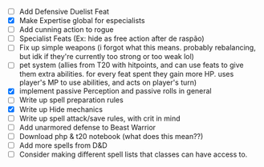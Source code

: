 - [ ] Add Defensive Duelist Feat
- [x] Make Expertise global for especialists
- [ ] Add cunning action to rogue
- [ ] Specialist Feats (Ex: hide as free action after de raspão)
- [ ] Fix up simple weapons (i forgot what this means. probably rebalancing, but idk if they're currently too strong or too weak lol)
- [ ] pet system (allies from T20 with hitpoints, and can use feats to give them extra abilities. for every feat spent they gain more HP. uses player's MP to use abilities, and acts on player's turn)
- [x] implement passive Perception and passive rolls in general
- [ ] Write up spell preparation rules
- [x] Write up Hide mechanics
- [ ] Write up spell attack/save rules, with crit in mind
- [ ] Add unarmored defense to Beast Warrior
- [ ] Download php & t20 notebook (what does this mean??)
- [ ] Add more spells from D&D
- [ ] Consider making different spell lists that classes can have access to.
